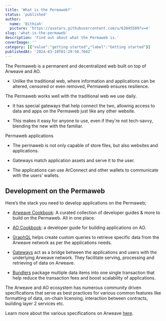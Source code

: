 ```yaml
---
title: 'What is the Permaweb?'
status: 'published'
author:
  name: 'Bithiah'
  picture: 'https://avatars.githubusercontent.com/u/63845509?v=4'
slug: 'what-is-the-permaweb'
description: 'Find out about what the Permaweb is.'
coverImage: ''
category: [{"value":"getting-started","label":"Getting started"}]
publishedAt: '2024-03-10T01:29:50.760Z'
---
```


The Permaweb is a permanent and decentralized web built on top of Arweave and AO.

- Unlike the traditional web, where information and applications can be altered, censored or even removed, Permaweb ensures resilience.

The Permaweb works well with the traditional web we use daily.

- It has special gateways that help connect the two, allowing access to data and apps on the Permaweb just like any other website.

- This makes it easy for anyone to use, even if they're not tech-savvy, blending the new with the familiar.

Permaweb applications

- The permaweb is not only capable of store files, but also websites and applications.

- Gateways match application assets and serve it to the user.

- The applications can use ArConnect and other wallets to communicate with the users’ wallets.

## Development on the Permaweb

Here’s the stack you need to develop applications on the Permaweb;

- [Arweave Cookbook](https://cookbook.arweave.dev/): A curated collection of developer guides & more to build on the Permaweb. All in one place.

- [AO Cookbook](https://cookbook_ao.g8way.io/): a developer guide for building applications on AO.

- [GraphQL](https://arweave.net/graphql) helps create custom queries to retrieve specific data from the Arweave network as per the applications needs.

- [Gateways](https://www.notion.so/ad35c252a148482bb298448c7adf359c?pvs=21) act as a bridge between the applications and users with the underlying Arweave network. They facilitate serving, processing and retrieving of data on Arweave.

- [Bundlers](https://www.notion.so/1eb56846c7714052bac7eaf4e3f6e9c9?pvs=21) package multiple data items into one single transaction that help reduce the transaction fees and boost scalability of applications.

The Arweave and AO ecosystem has numerous community driven specifications that serve as best practices for various common features like formatting of data, on-chain licensing, interaction between contracts, building layer 2 services etc.

Learn more about the various specifications on Arweave [here](https://specs.g8way.io/).

